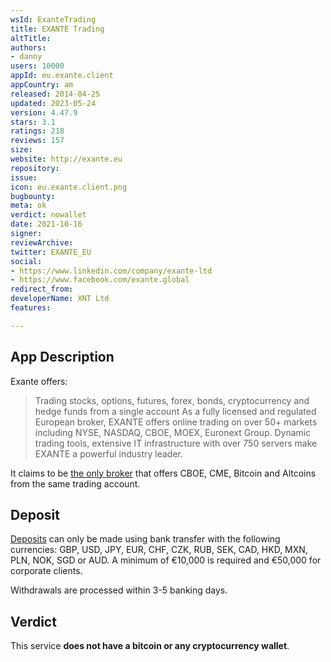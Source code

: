 ```yaml
---
wsId: ExanteTrading
title: EXANTE Trading
altTitle: 
authors:
- danny
users: 10000
appId: eu.exante.client
appCountry: am
released: 2014-04-25
updated: 2023-05-24
version: 4.47.9
stars: 3.1
ratings: 218
reviews: 157
size: 
website: http://exante.eu
repository: 
issue: 
icon: eu.exante.client.png
bugbounty: 
meta: ok
verdict: nowallet
date: 2021-10-16
signer: 
reviewArchive: 
twitter: EXANTE_EU
social:
- https://www.linkedin.com/company/exante-ltd
- https://www.facebook.com/exante.global
redirect_from: 
developerName: XNT Ltd
features: 

---
```


## App Description

Exante offers:

> Trading stocks, options, futures, forex, bonds, cryptocurrency and hedge funds from a single account
> As a fully licensed and regulated European broker, EXANTE offers online trading on over 50+ markets including NYSE, NASDAQ, CBOE, MOEX, Euronext Group. Dynamic trading tools, extensive IT infrastructure with over 750 servers make EXANTE a powerful industry leader.

It claims to be [the only broker](https://exante.eu/lp/only-one/) that offers CBOE, CME, Bitcoin and Altcoins from the same trading account.

## Deposit

[Deposits](https://exante.eu/markets/) can only be made using bank transfer with the following currencies: GBP, USD, JPY, EUR, CHF, CZK, RUB, SEK, CAD, HKD, MXN, PLN, NOK, SGD or AUD. A minimum of €10,000 is required and €50,000 for corporate clients. 

Withdrawals are processed within 3-5 banking days.

## Verdict

This service **does not have a bitcoin or any cryptocurrency wallet**.

